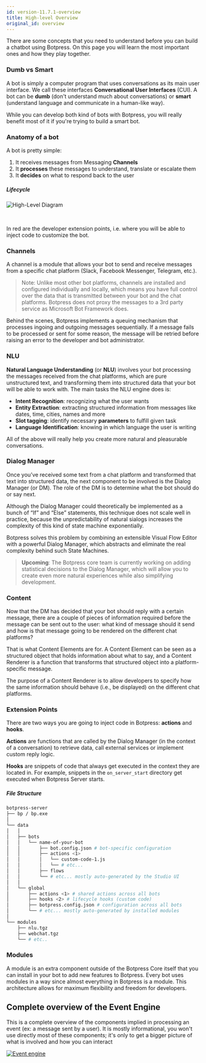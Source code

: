 ```yaml
---
id: version-11.7.1-overview
title: High-level Overview
original_id: overview
---
```


There are some concepts that you need to understand before you can build a chatbot using Botpress. On this page you will learn the most important ones and how they play together.

### Dumb vs Smart

A bot is simply a computer program that uses conversations as its main user interface. We call these interfaces **Conversational User Interfaces** (CUI). A bot can be **dumb** (don't understand much about conversations) or **smart** (understand language and communicate in a human-like way).

While you can develop both kind of bots with Botpress, you will really benefit most of it if you're trying to build a smart bot.

### Anatomy of a bot

A bot is pretty simple:

1. It receives messages from Messaging **Channels**
2. It **processes** these messages to understand, translate or escalate them
3. It **decides** on what to respond back to the user

##### Lifecycle

![High-Level Diagram](assets/hld.png)

<br/>

In red are the developer extension points, i.e. where you will be able to inject code to customize the bot.

### Channels

A channel is a module that allows your bot to send and receive messages from a specific chat platform (Slack, Facebook Messenger, Telegram, etc.).

> Note: Unlike most other bot platforms, channels are installed and configured individually and locally, which means you have full control over the data that is transmitted between your bot and the chat platforms. Botpress does not proxy the messages to a 3rd party service as Microsoft Bot Framework does.

Behind the scenes, Botpress implements a queuing mechanism that processes ingoing and outgoing messages sequentially. If a message fails to be processed or sent for some reason, the message will be retried before raising an error to the developer and bot administrator.

### NLU

**Natural Language Understanding** (or **NLU**) involves your bot processing the messages received from the chat platforms, which are pure unstructured text, and transforming them into structured data that your bot will be able to work with. The main tasks the NLU engine does is:

- **Intent Recognition**: recognizing what the user wants
- **Entity Extraction**: extracting structured information from messages like dates, time, cities, names and more
- **Slot tagging**: identify necessary **parameters** to fulfill given task
- **Language Identification**: knowing in which language the user is writing

All of the above will really help you create more natural and pleasurable conversations.

### Dialog Manager

Once you’ve received some text from a chat platform and transformed that text into structured data, the next component to be involved is the Dialog Manager (or DM). The role of the DM is to determine what the bot should do or say next.

Although the Dialog Manager could theoretically be implemented as a bunch of “If” and “Else” statements, this technique does not scale well in practice, because the unpredictability of natural sialogs increases the complexity of this kind of state machine exponentially.

Botpress solves this problem by combining an extensible Visual Flow Editor with a powerful Dialog Manager, which abstracts and eliminate the real complexity behind such State Machines.

> **Upcoming**: The Botpress core team is currently working on adding statistical decisions to the Dialog Manager, which will allow you to create even more natural experiences while also simplifying development.

### Content

Now that the DM has decided that your bot should reply with a certain message, there are a couple of pieces of information required before the message can be sent out to the user: what kind of message should it send and how is that message going to be rendered on the different chat platforms?

That is what Content Elements are for. A Content Element can be seen as a structured object that holds information about what to say, and a Content Renderer is a function that transforms that structured object into a platform-specific message.

The purpose of a Content Renderer is to allow developers to specify how the same information should behave (i.e., be displayed) on the different chat platforms.

### Extension Points

There are two ways you are going to inject code in Botpress: **actions** and **hooks**.

**Actions** are functions that are called by the Dialog Manager (in the context of a conversation) to retrieve data, call external services or implement custom reply logic.

**Hooks** are snippets of code that always get executed in the context they are located in. For example, snippets in the `on_server_start` directory get executed when Botpress Server starts.

##### File Structure

```bash
botpress-server
├── bp / bp.exe
│
└── data
│   │
│   ├── bots
│   │   └── name-of-your-bot
│   │       ├── bot.config.json # bot-specific configuration
│   │       ├── actions <1>
│   │       │   └── custom-code-1.js
│   │       │   └── # etc...
│   │       ├── flows
│   │       └── # etc... mostly auto-generated by the Studio UI
│   │
│   └── global
│       ├── actions <1> # shared actions across all bots
│       ├── hooks <2> # lifecycle hooks (custom code)
│       ├── botpress.config.json # configuration across all bots
│       └── # etc... mostly auto-generated by installed modules
│
└── modules
    ├── nlu.tgz
    ├── webchat.tgz
    └── # etc..
```

### Modules

A module is an extra component outside of the Botpress Core itself that you can install in your bot to add new features to Botpress. Every bot uses modules in a way since almost everything in Botpress is a module. This architecture allows for maximum flexibility and freedom for developers.

## Complete overview of the Event Engine

This is a complete overview of the components implied in processing an event (ex: a message sent by a user). It is mostly informational, you won't use directly most of these components; it's only to get a bigger picture of what is involved and how you can interact

[![Event engine](assets/eventflow.png)](assets/eventflow.png)
